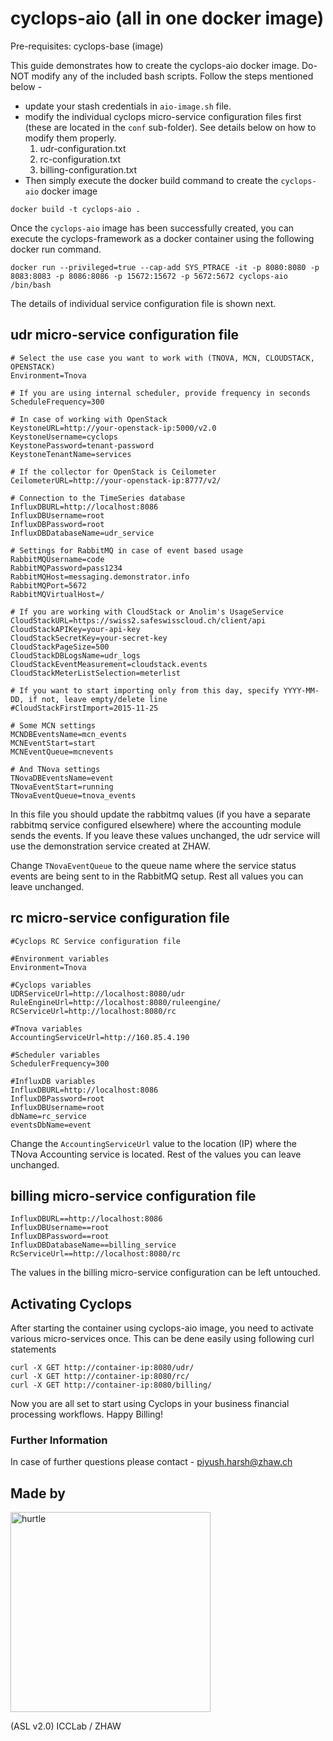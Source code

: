 # cyclops-aio (all in one docker image)

Pre-requisites: cyclops-base (image)

This guide demonstrates how to create the cyclops-aio docker image. Do-NOT modify any of the included bash scripts. Follow the steps mentioned below -

* update your stash credentials in ```aio-image.sh``` file.
* modify the individual cyclops micro-service configuration files first (these are located in the ```conf``` sub-folder). See details below on how to modify them properly.
  1. udr-configuration.txt
  2. rc-configuration.txt
  3. billing-configuration.txt
* Then simply execute the docker build command to create the ```cyclops-aio``` docker image

```
docker build -t cyclops-aio .
```
Once the ```cyclops-aio``` image has been successfully created, you can execute the cyclops-framework as a docker container using the following docker run command.

```
docker run --privileged=true --cap-add SYS_PTRACE -it -p 8080:8080 -p 8083:8083 -p 8086:8086 -p 15672:15672 -p 5672:5672 cyclops-aio /bin/bash
```
The details of individual service configuration file is shown next.

## udr micro-service configuration file
```
# Select the use case you want to work with (TNOVA, MCN, CLOUDSTACK, OPENSTACK)
Environment=Tnova

# If you are using internal scheduler, provide frequency in seconds
ScheduleFrequency=300

# In case of working with OpenStack
KeystoneURL=http://your-openstack-ip:5000/v2.0
KeystoneUsername=cyclops
KeystonePassword=tenant-password
KeystoneTenantName=services

# If the collector for OpenStack is Ceilometer
CeilometerURL=http://your-openstack-ip:8777/v2/

# Connection to the TimeSeries database
InfluxDBURL=http://localhost:8086
InfluxDBUsername=root
InfluxDBPassword=root
InfluxDBDatabaseName=udr_service

# Settings for RabbitMQ in case of event based usage
RabbitMQUsername=code
RabbitMQPassword=pass1234
RabbitMQHost=messaging.demonstrator.info
RabbitMQPort=5672
RabbitMQVirtualHost=/

# If you are working with CloudStack or Anolim's UsageService
CloudStackURL=https://swiss2.safeswisscloud.ch/client/api
CloudStackAPIKey=your-api-key
CloudStackSecretKey=your-secret-key
CloudStackPageSize=500
CloudStackDBLogsName=udr_logs
CloudStackEventMeasurement=cloudstack.events
CloudStackMeterListSelection=meterlist

# If you want to start importing only from this day, specify YYYY-MM-DD, if not, leave empty/delete line
#CloudStackFirstImport=2015-11-25

# Some MCN settings
MCNDBEventsName=mcn_events
MCNEventStart=start
MCNEventQueue=mcnevents

# And TNova settings
TNovaDBEventsName=event
TNovaEventStart=running
TNovaEventQueue=tnova_events
```
In this file you should update the rabbitmq values (if you have a separate rabbitmq service  configured elsewhere) where the accounting module sends the events. If you leave these values unchanged, the udr service will use the demonstration service created at ZHAW.

Change ```TNovaEventQueue``` to the queue name where the service status events are being sent to in the RabbitMQ setup. Rest all values you can leave unchanged.

## rc micro-service configuration file
```
#Cyclops RC Service configuration file

#Environment variables
Environment=Tnova

#Cyclops variables
UDRServiceUrl=http://localhost:8080/udr
RuleEngineUrl=http://localhost:8080/ruleengine/
RCServiceUrl=http://localhost:8080/rc

#Tnova variables
AccountingServiceUrl=http://160.85.4.190

#Scheduler variables
SchedulerFrequency=300

#InfluxDB variables
InfluxDBURL=http://localhost:8086
InfluxDBPassword=root
InfluxDBUsername=root
dbName=rc_service
eventsDbName=event
```
Change the ```AccountingServiceUrl``` value to the location (IP) where the TNova Accounting service is located. Rest of the values you can leave unchanged.

## billing micro-service configuration file
```
InfluxDBURL==http://localhost:8086
InfluxDBUsername==root
InfluxDBPassword==root
InfluxDBDatabaseName==billing_service
RcServiceUrl==http://localhost:8080/rc
```
The values in the billing micro-service configuration can be left untouched.

## Activating Cyclops
After starting the container using cyclops-aio image, you need to activate various micro-services once. This can be dene easily using following curl statements

```
curl -X GET http://container-ip:8080/udr/
curl -X GET http://container-ip:8080/rc/
curl -X GET http://container-ip:8080/billing/
```
Now you are all set to start using Cyclops in your business financial processing workflows. Happy Billing!

### Further Information
In case of further questions please contact - piyush.harsh@zhaw.ch

## Made by

<div align="left" >
<a href='http://blog.zhaw.ch/icclab'>
<img src="https://raw.githubusercontent.com/icclab/hurtle/master/docs/figs/icclab_logo.png" title="hurtle" width=320px border=0px>
</a>
</div>

(ASL v2.0) ICCLab / ZHAW